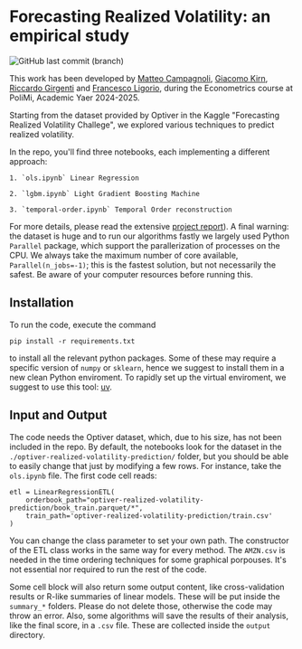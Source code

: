 # Forecasting Realized Volatility: an empirical study

![GitHub last commit (branch)](https://img.shields.io/github/last-commit/Dr4k3z/realized-vol/main)

This work has been developed by [Matteo Campagnoli](@Dr4k3z), [Giacomo Kirn](@jackirn), [Riccardo Girgenti](@rikygirg) and [Francesco Ligorio](@lygobot), during the Econometrics course at PoliMi, Academic Yaer 2024-2025.

Starting from the dataset provided by Optiver in the Kaggle "Forecasting Realized Volatility Challege", we explored various techniques to predict realized volatility. 

In the repo, you'll find three notebooks, each implementing a different approach:
    
    1. `ols.ipynb` Linear Regression

    2. `lgbm.ipynb` Light Gradient Boosting Machine

    3. `temporal-order.ipynb` Temporal Order reconstruction

For more details, please read the extensive [project report](Forecasting_realized_Vol.pdf)). A final warning: the dataset is huge and to run our algorithms fastly we largely used Python `Parallel` package, which support the parallerization of processes on the CPU. We always take the maximum number of core available, `Parallel(n_jobs=-1)`; this is the fastest solution, but not necessarily the safest. Be aware of your computer resources before running this.

## Installation

To run the code, execute the command

```pip install -r requirements.txt```

to install all the relevant python packages. Some of these may require a specific version of `numpy` or `sklearn`, hence we suggest to install them in a new clean Python enviroment. To rapidly set up the virtual enviroment, we suggest to use this tool: [uv](https://docs.astral.sh/uv/).

## Input and Output

The code needs the Optiver dataset, which, due to his size, has not been included in the repo. By default, the notebooks look for the dataset in the ```./optiver-realized-volatility-prediction/``` folder, but you should be able to easily change that just by modifying a few rows. For instance, take the `ols.ipynb` file. The first code cell reads:

```
etl = LinearRegressionETL(
    orderbook_path="optiver-realized-volatility-prediction/book_train.parquet/*",
    train_path='optiver-realized-volatility-prediction/train.csv'
)
```

You can change the class parameter to set your own path. The constructor of the ETL class works in the same way for every method. The `AMZN.csv` is needed in the time ordering techniques for some graphical porpouses. It's not essential nor required to run the rest of the code.

Some cell block will also return some output content, like cross-validation results or R-like summaries of linear models. These will be put inside the `summary_*` folders. Please do not delete those, otherwise the code may throw an error. Also, some algorithms will save the results of their analysis, like the final score, in a `.csv` file. These are collected inside the `output` directory.
